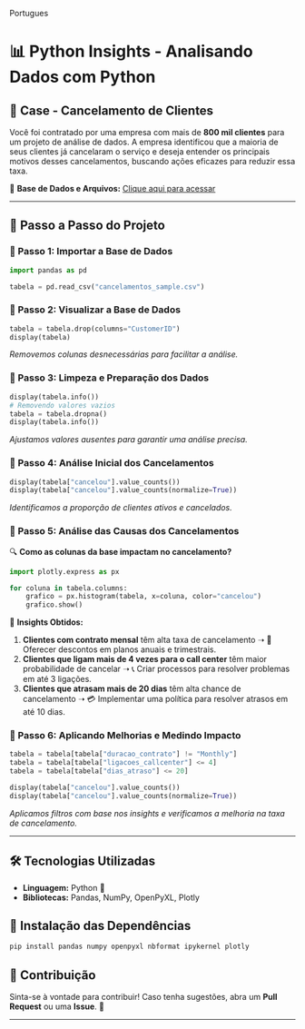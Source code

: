 Portugues

# 📊 Python Insights - Analisando Dados com Python

## 📝 Case - Cancelamento de Clientes

Você foi contratado por uma empresa com mais de **800 mil clientes** para um projeto de análise de dados. A empresa identificou que a maioria de seus clientes já cancelaram o serviço e deseja entender os principais motivos desses cancelamentos, buscando ações eficazes para reduzir essa taxa.

📂 **Base de Dados e Arquivos:** [Clique aqui para acessar](https://drive.google.com/drive/folders/1uDesZePdkhiraJmiyeZ-w5tfc8XsNYFZ?usp=drive_link)

---

## 🚀 Passo a Passo do Projeto

### 🔹 Passo 1: Importar a Base de Dados
```python
import pandas as pd

tabela = pd.read_csv("cancelamentos_sample.csv")
```

### 🔹 Passo 2: Visualizar a Base de Dados
```python
tabela = tabela.drop(columns="CustomerID")
display(tabela)
```
*Removemos colunas desnecessárias para facilitar a análise.*

### 🔹 Passo 3: Limpeza e Preparação dos Dados
```python
display(tabela.info())
# Removendo valores vazios
tabela = tabela.dropna()
display(tabela.info())
```
*Ajustamos valores ausentes para garantir uma análise precisa.*

### 🔹 Passo 4: Análise Inicial dos Cancelamentos
```python
display(tabela["cancelou"].value_counts())
display(tabela["cancelou"].value_counts(normalize=True))
```
*Identificamos a proporção de clientes ativos e cancelados.*

### 🔹 Passo 5: Análise das Causas dos Cancelamentos

🔍 **Como as colunas da base impactam no cancelamento?**

```python
import plotly.express as px

for coluna in tabela.columns:
    grafico = px.histogram(tabela, x=coluna, color="cancelou")
    grafico.show()
```

📌 **Insights Obtidos:**
1. **Clientes com contrato mensal** têm alta taxa de cancelamento ➝ 📢 Oferecer descontos em planos anuais e trimestrais.
2. **Clientes que ligam mais de 4 vezes para o call center** têm maior probabilidade de cancelar ➝ 📞 Criar processos para resolver problemas em até 3 ligações.
3. **Clientes que atrasam mais de 20 dias** têm alta chance de cancelamento ➝ 💳 Implementar uma política para resolver atrasos em até 10 dias.

### 🔹 Passo 6: Aplicando Melhorias e Medindo Impacto
```python
tabela = tabela[tabela["duracao_contrato"] != "Monthly"]
tabela = tabela[tabela["ligacoes_callcenter"] <= 4]
tabela = tabela[tabela["dias_atraso"] <= 20]

display(tabela["cancelou"].value_counts())
display(tabela["cancelou"].value_counts(normalize=True))
```
*Aplicamos filtros com base nos insights e verificamos a melhoria na taxa de cancelamento.*

---

## 🛠 Tecnologias Utilizadas
- **Linguagem:** Python 🐍
- **Bibliotecas:** Pandas, NumPy, OpenPyXL, Plotly

## 📌 Instalação das Dependências
```sh
pip install pandas numpy openpyxl nbformat ipykernel plotly
```

## 📢 Contribuição
Sinta-se à vontade para contribuir! Caso tenha sugestões, abra um **Pull Request** ou uma **Issue**. 🚀

---
